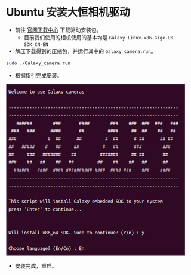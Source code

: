 # Ubuntu 安装大恒相机驱动

- 前往 [官网下载中心](https://www.daheng-imaging.com/downloads/) 下载驱动安装包。
  - 目前我们使用的相机使用的基本均是 `Galaxy Linux-x86-Gige-U3 SDK_CN-EN`
- 解压下载得到的压缩包，并运行其中的 `Galaxy_camera.run`。

```bash
sudo ./Galaxy_camera.run
```

- 根据指引完成安装。

![1676855048443](image/ubuntu-daheng-camera-driver/1676855048443.png)

- 安装完成，重启。